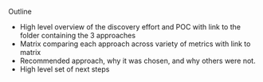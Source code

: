 Outline
- High level overview of the discovery effort and POC with link to the folder containing the 3 approaches
- Matrix comparing each approach across variety of metrics with link to matrix
- Recommended approach, why it was chosen, and why others were not. 
- High level set of next steps
